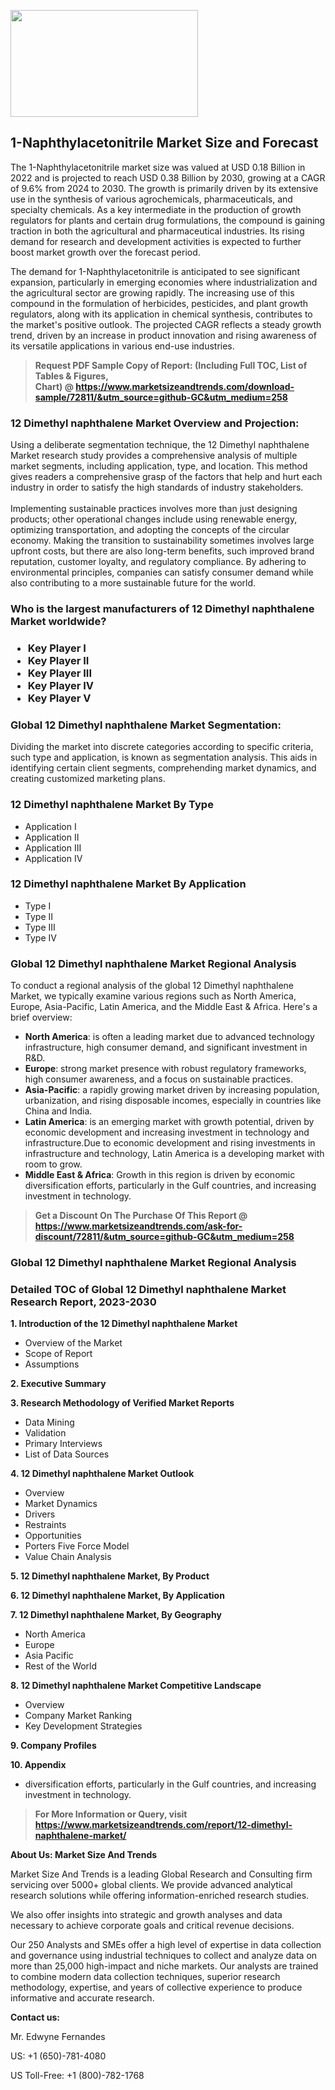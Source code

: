 <p><img class="alignnone size-medium wp-image-20088" src="https://ffe5etoiles.com/wp-content/uploads/2024/12/MST1-300x171.png" alt="" width="300" height="171" /></p><h2>1-Naphthylacetonitrile Market Size and Forecast</h2><p>The 1-Naphthylacetonitrile market size was valued at USD 0.18 Billion in 2022 and is projected to reach USD 0.38 Billion by 2030, growing at a CAGR of 9.6% from 2024 to 2030. The growth is primarily driven by its extensive use in the synthesis of various agrochemicals, pharmaceuticals, and specialty chemicals. As a key intermediate in the production of growth regulators for plants and certain drug formulations, the compound is gaining traction in both the agricultural and pharmaceutical industries. Its rising demand for research and development activities is expected to further boost market growth over the forecast period.</p><p>The demand for 1-Naphthylacetonitrile is anticipated to see significant expansion, particularly in emerging economies where industrialization and the agricultural sector are growing rapidly. The increasing use of this compound in the formulation of herbicides, pesticides, and plant growth regulators, along with its application in chemical synthesis, contributes to the market's positive outlook. The projected CAGR reflects a steady growth trend, driven by an increase in product innovation and rising awareness of its versatile applications in various end-use industries.</p></p><blockquote id="" class=""><strong>Request PDF Sample Copy of Report: (Including Full TOC, List of Tables &amp; Figures, Chart)&nbsp;@&nbsp;<strong><a href="https://www.marketsizeandtrends.com/download-sample/72811/&utm_source=github-GC&utm_medium=258" target="_blank">https://www.marketsizeandtrends.com/download-sample/72811/&utm_source=github-GC&utm_medium=258</a></strong></strong></blockquote><h3 id="" class="">12 Dimethyl naphthalene Market&nbsp;Overview and Projection:</h3><p id="" class="">Using a deliberate segmentation technique, the 12 Dimethyl naphthalene Market research study provides a comprehensive analysis of multiple market segments, including application, type, and location. This method gives readers a comprehensive grasp of the factors that help and hurt each industry in order to satisfy the high standards of industry stakeholders. <br /> <br />Implementing sustainable practices involves more than just designing products; other operational changes include using renewable energy, optimizing transportation, and adopting the concepts of the circular economy. Making the transition to sustainability sometimes involves large upfront costs, but there are also long-term benefits, such improved brand reputation, customer loyalty, and regulatory compliance. By adhering to environmental principles, companies can satisfy consumer demand while also contributing to a more sustainable future for the world.</p><h3 id="" class="">Who is the largest manufacturers of&nbsp;12 Dimethyl naphthalene Market worldwide?</h3><h3 class=""><p><ul><li>Key Player I </li><li> Key Player II </li><li> Key Player III </li><li> Key Player IV </li><li> Key Player V</li></ul></p></h3><h3 id="" class="">Global&nbsp;12 Dimethyl naphthalene Market Segmentation:</h3><p id="" class="">Dividing the market into discrete categories according to specific criteria, such type and application, is known as segmentation analysis. This aids in identifying certain client segments, comprehending market dynamics, and creating customized marketing plans.</p><h3 id="" class="">12 Dimethyl naphthalene Market&nbsp;By Type</h3><p><p><ul><li>Application I</li><li> Application II</li><li> Application III</li><li> Application IV</p></li></ul></p></p><h3 id="" class="">12 Dimethyl naphthalene Market&nbsp;By Application</h3><p class=""><p><ul><li>Type I</li><li> Type II</li><li> Type III</li><li> Type IV</li></ul></p></p><h3 id="" class="">Global 12 Dimethyl naphthalene Market Regional Analysis</h3><p id="" class="">To conduct a regional analysis of the global 12 Dimethyl naphthalene Market, we typically examine various regions such as North America, Europe, Asia-Pacific, Latin America, and the Middle East &amp; Africa. Here's a brief overview:</p><ul><li><strong>North America</strong>: is often a leading market due to advanced technology infrastructure, high consumer demand, and significant investment in R&amp;D.</li><li><strong>Europe</strong>: strong market presence with robust regulatory frameworks, high consumer awareness, and a focus on sustainable practices.</li><li><strong>Asia-Pacific</strong>: a rapidly growing market driven by increasing population, urbanization, and rising disposable incomes, especially in countries like China and India.</li><li><strong>Latin America</strong>: is an emerging market with growth potential, driven by economic development and increasing investment in technology and infrastructure.Due to economic development and rising investments in infrastructure and technology, Latin America is a developing market with room to grow.</li><li><strong>Middle East &amp; Africa</strong>: Growth in this region is driven by economic diversification efforts, particularly in the Gulf countries, and increasing investment in technology.</li></ul><blockquote id="" class=""><strong>Get a Discount On The Purchase Of This Report @ <strong><a href="https://www.marketsizeandtrends.com/ask-for-discount/72811/&utm_source=github-GC&utm_medium=258" target="_blank">https://www.marketsizeandtrends.com/ask-for-discount/72811/&utm_source=github-GC&utm_medium=258</a></strong></strong></blockquote><h3 id="" class="">Global 12 Dimethyl naphthalene Market Regional Analysis</h3><h3 id="" class="">Detailed TOC of Global 12 Dimethyl naphthalene Market Research Report, 2023-2030</h3><p id="" class=""><strong>1. Introduction of the 12 Dimethyl naphthalene Market</strong></p><ul><li>Overview of the Market</li><li>Scope of Report</li><li>Assumptions</li></ul><p id="" class=""><strong>2. Executive Summary</strong></p><p id="" class=""><strong>3. Research Methodology of Verified Market Reports</strong></p><ul><li>Data Mining</li><li>Validation</li><li>Primary Interviews</li><li>List of Data Sources</li></ul><p id="" class=""><strong>4. 12 Dimethyl naphthalene Market Outlook</strong></p><ul><li>Overview</li><li>Market Dynamics</li><li>Drivers</li><li>Restraints</li><li>Opportunities</li><li>Porters Five Force Model</li><li>Value Chain Analysis</li></ul><p id="" class=""><strong>5. 12 Dimethyl naphthalene Market, By Product</strong></p><p id="" class=""><strong>6. 12 Dimethyl naphthalene Market, By Application</strong></p><p id="" class=""><strong>7. 12 Dimethyl naphthalene Market, By Geography</strong></p><ul><li>North America</li><li>Europe</li><li>Asia Pacific</li><li>Rest of the World</li></ul><p id="" class=""><strong>8. 12 Dimethyl naphthalene Market Competitive Landscape</strong></p><ul><li>Overview</li><li>Company Market Ranking</li><li>Key Development Strategies</li></ul><p id="" class=""><strong>9. Company Profiles</strong></p><p id="" class=""><strong>10. Appendix</strong></p><ul><li>diversification efforts, particularly in the Gulf countries, and increasing investment in technology.</li></ul><blockquote id="" class=""><strong>For More Information or Query, visit <strong><strong><a href="https://www.marketsizeandtrends.com/report/12-dimethyl-naphthalene-market/" target="_blank">https://www.marketsizeandtrends.com/report/12-dimethyl-naphthalene-market/</a></strong></strong></strong></blockquote><p id="" class=""><strong>About Us: Market Size And Trends</strong></p><p id="" class="">Market Size And Trends is a leading Global Research and Consulting firm servicing over 5000+ global clients. We provide advanced analytical research solutions while offering information-enriched research studies.</p><p id="" class="">We also offer insights into strategic and growth analyses and data necessary to achieve corporate goals and critical revenue decisions.</p><p id="" class="">Our 250 Analysts and SMEs offer a high level of expertise in data collection and governance using industrial techniques to collect and analyze data on more than 25,000 high-impact and niche markets. Our analysts are trained to combine modern data collection techniques, superior research methodology, expertise, and years of collective experience to produce informative and accurate research.</p><p id="" class=""><strong>Contact us:</strong></p><p id="" class="">Mr. Edwyne Fernandes</p><p id="" class="">US: +1 (650)-781-4080</p><p id="" class="">US Toll-Free: +1 (800)-782-1768</p>
